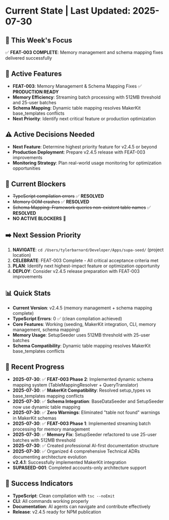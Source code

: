 # Current State | Last Updated: 2025-07-30

## 🎯 This Week's Focus
✅ **FEAT-003 COMPLETE**: Memory management and schema mapping fixes delivered successfully

## 🔄 Active Features
- **FEAT-003**: Memory Management & Schema Mapping Fixes ✅ **PRODUCTION READY**
- **Memory Efficiency**: Streaming batch processing with 512MB threshold and 25-user batches
- **Schema Mapping**: Dynamic table mapping resolves MakerKit base_templates conflicts
- **Next Priority**: Identify next critical feature or production optimization

## ⚠️ Active Decisions Needed
- **Next Feature**: Determine highest priority feature for v2.4.5 or beyond
- **Production Deployment**: Prepare v2.4.5 release with FEAT-003 improvements
- **Monitoring Strategy**: Plan real-world usage monitoring for optimization opportunities

## 🚧 Current Blockers
- ~~TypeScript compilation errors~~ ✅ **RESOLVED**
- ~~Memory OOM crashes~~ ✅ **RESOLVED** 
- ~~Schema Mapping: Framework queries non-existent table names~~ ✅ **RESOLVED**
- **NO ACTIVE BLOCKERS** 🎉

## ➡️ Next Session Priority  
1. **NAVIGATE**: `cd /Users/tylerbarnard/Developer/Apps/supa-seed/` (project location)
2. **CELEBRATE**: FEAT-003 Complete - All critical acceptance criteria met
3. **PLAN**: Identify next highest-impact feature or optimization opportunity
4. **DEPLOY**: Consider v2.4.5 release preparation with FEAT-003 improvements

## 📊 Quick Stats
- **Current Version**: v2.4.5 (memory management + schema mapping complete)
- **TypeScript Errors**: 0 ✅ (clean compilation achieved)
- **Core Features**: Working (seeding, MakerKit integration, CLI, memory management, schema mapping)
- **Memory Usage**: SetupSeeder uses 512MB threshold with 25-user batches
- **Schema Compatibility**: Dynamic table mapping resolves MakerKit base_templates conflicts

## 📝 Recent Progress
- **2025-07-30**: ✅ **FEAT-003 Phase 2**: Implemented dynamic schema mapping system (TableMappingResolver + QueryTranslator)
- **2025-07-30**: ✅ **MakerKit Compatibility**: Resolved setup_types vs base_templates mapping conflicts
- **2025-07-30**: ✅ **Schema Integration**: BaseDataSeeder and SetupSeeder now use dynamic table mapping
- **2025-07-30**: ✅ **Zero Warnings**: Eliminated "table not found" warnings in MakerKit schemas
- **2025-07-30**: ✅ **FEAT-003 Phase 1**: Implemented streaming batch processing for memory management
- **2025-07-30**: ✅ **Memory Fix**: SetupSeeder refactored to use 25-user batches with 512MB threshold
- **2025-07-30**: ✅ Created professional AI-first documentation structure
- **2025-07-30**: ✅ Organized 4 comprehensive Technical ADRs documenting architecture evolution
- **v2.4.1**: Successfully implemented MakerKit integration
- **SUPASEED-001**: Completed accounts-only architecture support

## 🎯 Success Indicators
- **TypeScript**: Clean compilation with `tsc --noEmit`
- **CLI**: All commands working properly
- **Documentation**: AI agents can navigate and contribute effectively
- **Release**: v2.4.5 ready for NPM publication 
